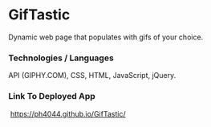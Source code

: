 # GifTastic
Dynamic web page that populates with gifs of your choice.

### Technologies / Languages
API (GIPHY.COM), CSS, HTML, JavaScript, jQuery.

### Link To Deployed App
 https://ph4044.github.io/GifTastic/
